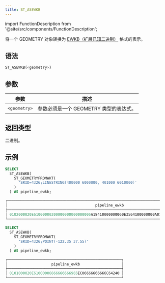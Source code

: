 ```yaml
---
title: ST_ASEWKB
---
```

import FunctionDescription from '@site/src/components/FunctionDescription';

<FunctionDescription description="引入或更新: v1.2.436"/>

将一个 GEOMETRY 对象转换为 [EWKB（扩展已知二进制）](https://postgis.net/docs/ST_GeomFromEWKB.html) 格式的表示。

## 语法

```sql
ST_ASEWKB(<geometry>)
```

## 参数

| 参数         | 描述                                             |
|--------------|--------------------------------------------------|
| `<geometry>` | 参数必须是一个 GEOMETRY 类型的表达式。           |

## 返回类型

二进制。

## 示例

```sql
SELECT
  ST_ASEWKB(
    ST_GEOMETRYFROMWKT(
      'SRID=4326;LINESTRING(400000 6000000, 401000 6010000)'
    )
  ) AS pipeline_ewkb;

┌────────────────────────────────────────────────────────────────────────────────────────────┐
│                                        pipeline_ewkb                                       │
├────────────────────────────────────────────────────────────────────────────────────────────┤
│ 0102000020E61000000200000000000000006A18410000000060E3564100000000A07918410000000024ED5641 │
└────────────────────────────────────────────────────────────────────────────────────────────┘

SELECT
  ST_ASEWKB(
    ST_GEOMETRYFROMWKT(
      'SRID=4326;POINT(-122.35 37.55)'
    )
  ) AS pipeline_ewkb;

┌────────────────────────────────────────────────────┐
│                    pipeline_ewkb                   │
├────────────────────────────────────────────────────┤
│ 0101000020E61000006666666666965EC06666666666C64240 │
└────────────────────────────────────────────────────┘
```